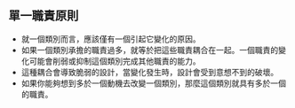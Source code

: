 ## 單一職責原則
* 就一個類別而言，應該僅有一個引起它變化的原因。
* 如果一個類別承擔的職責過多，就等於把這些職責耦合在一起。一個職責的變化可能會削弱或抑制這個類別完成其他職責的能力。
* 這種耦合會導致脆弱的設計，當變化發生時，設計會受到意想不到的破壞。
* 如果你能夠想到多於一個動機去改變一個類別，那麼這個類別就具有多於一個的職責。